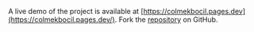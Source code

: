 A live demo of the project is available at [https://colmekbocil.pages.dev](https://colmekbocil.pages.dev/).
Fork the [repository](https://github.com/cakwagemre) on GitHub.
